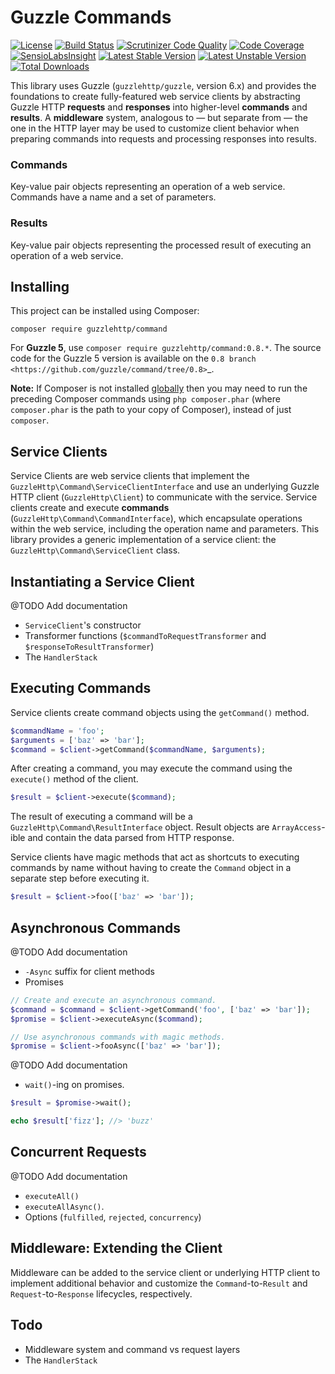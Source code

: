 # Guzzle Commands

[![License](https://poser.pugx.org/guzzlehttp/command/license)](https://packagist.org/packages/guzzlehttp/command)
[![Build Status](https://travis-ci.org/guzzle/command.svg?branch=master)](https://travis-ci.org/guzzle/command) 
[![Scrutinizer Code Quality](https://scrutinizer-ci.com/g/guzzle/command/badges/quality-score.png?b=master)](https://scrutinizer-ci.com/g/guzzle/command/?branch=master) 
[![Code Coverage](https://scrutinizer-ci.com/g/guzzle/command/badges/coverage.png?b=master)](https://scrutinizer-ci.com/g/guzzle/command/?branch=master) 
[![SensioLabsInsight](https://insight.sensiolabs.com/projects/7a93338e-50cd-42f7-9299-17c44d92148f/mini.png)](https://insight.sensiolabs.com/projects/7a93338e-50cd-42f7-9299-17c44d92148f)
[![Latest Stable Version](https://poser.pugx.org/guzzlehttp/command/v/stable)](https://packagist.org/packages/guzzlehttp/command)
[![Latest Unstable Version](https://poser.pugx.org/guzzlehttp/command/v/unstable)](https://packagist.org/packages/guzzlehttp/command)
[![Total Downloads](https://poser.pugx.org/guzzlehttp/command/downloads)](https://packagist.org/packages/guzzlehttp/command)

This library uses Guzzle (``guzzlehttp/guzzle``, version 6.x) and provides the
foundations to create fully-featured web service clients by abstracting Guzzle
HTTP **requests** and **responses** into higher-level **commands** and
**results**. A **middleware** system, analogous to — but separate from — the one
in the HTTP layer may be used to customize client behavior when preparing
commands into requests and processing responses into results.

### Commands
    
Key-value pair objects representing an operation of a web service. Commands have a name and a set of parameters.

### Results

Key-value pair objects representing the processed result of executing an operation of a web service.

## Installing

This project can be installed using Composer:

``composer require guzzlehttp/command``

For **Guzzle 5**, use ``composer require guzzlehttp/command:0.8.*``. The source
code for the Guzzle 5 version is available on the
`0.8 branch <https://github.com/guzzle/command/tree/0.8>`_.

**Note:** If Composer is not installed [globally](https://getcomposer.org/doc/00-intro.md#globally) then you may need to run the preceding Composer commands using ``php composer.phar`` (where ``composer.phar`` is the path to your copy of Composer), instead of just ``composer``.

## Service Clients

Service Clients are web service clients that implement the
``GuzzleHttp\Command\ServiceClientInterface`` and use an underlying Guzzle HTTP
client (``GuzzleHttp\Client``) to communicate with the service. Service clients
create and execute **commands** (``GuzzleHttp\Command\CommandInterface``),
which encapsulate operations within the web service, including the operation
name and parameters. This library provides a generic implementation of a service
client: the ``GuzzleHttp\Command\ServiceClient`` class.

## Instantiating a Service Client

@TODO Add documentation

* ``ServiceClient``'s constructor
* Transformer functions (``$commandToRequestTransformer`` and ``$responseToResultTransformer``)
* The ``HandlerStack``

## Executing Commands

Service clients create command objects using the ``getCommand()`` method.

```php
$commandName = 'foo';
$arguments = ['baz' => 'bar'];
$command = $client->getCommand($commandName, $arguments);

```

After creating a command, you may execute the command using the ``execute()``
method of the client.

```php
$result = $client->execute($command);
```

The result of executing a command will be a ``GuzzleHttp\Command\ResultInterface``
object. Result objects are ``ArrayAccess``-ible and contain the data parsed from
HTTP response.

Service clients have magic methods that act as shortcuts to executing commands
by name without having to create the ``Command`` object in a separate step
before executing it.

```php
$result = $client->foo(['baz' => 'bar']);
```

## Asynchronous Commands

@TODO Add documentation

* ``-Async`` suffix for client methods
* Promises

```php
// Create and execute an asynchronous command.
$command = $command = $client->getCommand('foo', ['baz' => 'bar']);
$promise = $client->executeAsync($command);

// Use asynchronous commands with magic methods.
$promise = $client->fooAsync(['baz' => 'bar']);
```

@TODO Add documentation

* ``wait()``-ing on promises.

```php
$result = $promise->wait();

echo $result['fizz']; //> 'buzz' 
```

## Concurrent Requests

@TODO Add documentation

* ``executeAll()``
* ``executeAllAsync()``.
* Options (``fulfilled``, ``rejected``, ``concurrency``)

## Middleware: Extending the Client

Middleware can be added to the service client or underlying HTTP client to
implement additional behavior and customize the ``Command``-to-``Result`` and
``Request``-to-``Response`` lifecycles, respectively.

## Todo

* Middleware system and command vs request layers
* The ``HandlerStack``
